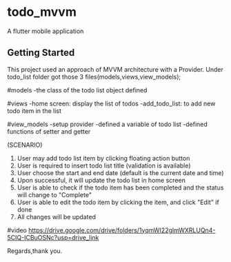 # todo_mvvm

A flutter mobile application

## Getting Started

This project used an approach of MVVM architecture with a Provider. Under todo_list folder got those 3 files(models,views,view_models);

#models
-the class of the todo list object defined

#views
-home screen: display the list of todos
-add_todo_list: to add new todo item in the list

#view_models
-setup provider
-defined a variable of todo list
-defined functions of setter and getter

(SCENARIO)
1. User may add todo list item by clicking floating action button
2. User is required to insert todo list title (validation is available)
3. User choose the start and end date (default is the current date and time)
4. Upon successful, it will update the todo list in home screen
5. User is able to check if the todo item has been completed and the status will change to "Complete"
6. User is able to edit the todo item by clicking the item, and click "Edit" if done
7. All changes will be updated

#video
https://drive.google.com/drive/folders/1yqmWI22glmWXRLUQn4-5CIQ-ICBuOSNc?usp=drive_link


Regards,thank you.
